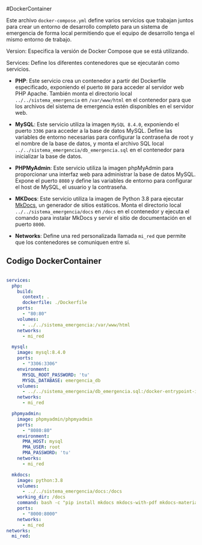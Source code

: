 #DockerContainer

Este archivo `docker-compose.yml` define varios servicios que trabajan juntos para crear un entorno de desarrollo completo para un sistema de emergencia de forma local permitiendo que el equipo de desarrollo tenga el mismo entorno de trabajo.

Version: Especifica la versión de Docker Compose que se está utilizando.

Services: Define los diferentes contenedores que se ejecutarán como servicios.

- **PHP**: Este servicio crea un contenedor a partir del Dockerfile especificado, exponiendo el puerto `80` para acceder al servidor web PHP Apache. También monta el directorio local `../../sistema_emergencia` en `/var/www/html` en el contenedor para que los archivos del sistema de emergencia estén disponibles en el servidor web.

- **MySQL**: Este servicio utiliza la imagen `MySQL 8.4.0`, exponiendo el puerto `3306` para acceder a la base de datos MySQL. Define las variables de entorno necesarias para configurar la contraseña de root y el nombre de la base de datos, y monta el archivo SQL local `../../sistema_emergencia/db_emergencia.sql` en el contenedor para inicializar la base de datos.

- **PHPMyAdmin**: Este servicio utiliza la imagen phpMyAdmin para proporcionar una interfaz web para administrar la base de datos MySQL. Expone el puerto `8080` y define las variables de entorno para configurar el host de MySQL, el usuario y la contraseña.

- **MKDocs**: Este servicio utiliza la imagen de Python 3.8 para ejecutar [MkDocs]('https://www.mkdocs.org/'), un generador de sitios estáticos. Monta el directorio local `../../sistema_emergencia/docs` en `/docs` en el contenedor y ejecuta el comando para instalar MkDocs y servir el sitio de documentación en el puerto `8000`.

- **Networks**: Define una red personalizada llamada `mi_red` que permite que los contenedores se comuniquen entre sí.

## Codigo DockerContainer

``` yml

services:
  php:
    build:
      context: .
      dockerfile: ./Dockerfile
    ports:
      - "80:80"
    volumes:
      - ../../sistema_emergencia:/var/www/html
    networks:
      - mi_red

  mysql:
    image: mysql:8.4.0
    ports:
      - "3306:3306"
    environment:
      MYSQL_ROOT_PASSWORD: 'tu'
      MYSQL_DATABASE: emergencia_db
    volumes:
      - ../../sistema_emergencia/db_emergencia.sql:/docker-entrypoint-initdb.d/db_emergencia.sql
    networks:
      - mi_red

  phpmyadmin:
    image: phpmyadmin/phpmyadmin
    ports:
      - "8080:80"
    environment:
      PMA_HOST: mysql
      PMA_USER: root
      PMA_PASSWORD: 'tu'
    networks:
      - mi_red

  mkdocs:
    image: python:3.8
    volumes:
      - ../../sistema_emergencia/docs:/docs
    working_dir: /docs
    command: bash -c "pip install mkdocs mkdocs-with-pdf mkdocs-material && mkdocs serve --dev-addr=0.0.0.0:8000"
    ports:
      - "8000:8000"
    networks:
      - mi_red
networks:
  mi_red:
```
